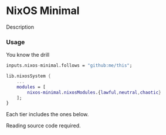 # NixOS Minimal

Description

### Usage

You know the drill

```nix
inputs.nixos-minimal.follows = "github:me/this";

lib.nixosSystem {
	...
	modules = [
		nixos-minimal.nixosModules.{lawful,neutral,chaotic}
	];
}
```

Each tier includes the ones below.

Reading source code required.